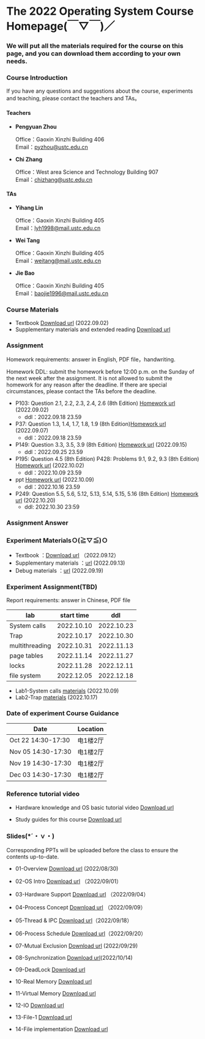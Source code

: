 #      The 2022 Operating System Course Homepage(￣▽￣)／
###    We will put all the materials required for the course on this page, and you can download them according to your own needs.

### Course Introduction

If you have any questions and suggestions about the course, experiments and teaching, please contact the teachers and TAs。

#### Teachers
- **Pengyuan Zhou** 
   
  Office：Gaoxin Xinzhi Building 406  
  Email：pyzhou@ustc.edu.cn

- **Chi Zhang**  
  
  Office：West area Science and Technology Building 907   
  Email：chizhang@ustc.edu.cn

#### TAs
- **Yihang Lin**  
  
  Office：Gaoxin Xinzhi Building 405  
  Email：lyh1998@mail.ustc.edu.cn 

- **Wei Tang**  
  
  Office：Gaoxin Xinzhi Building 405  
  Email：weitang@mail.ustc.edu.cn
  
- **Jie Bao**  
  
  Office：Gaoxin Xinzhi Building 405  
  Email：baojie1996@mail.ustc.edu.cn



### Course Materials


* Textbook  [Download url](https://rec.ustc.edu.cn/share/762b4f90-2a9d-11ed-930b-671135a6ff84)  (2022.09.02)
* Supplementary materials and extended reading  [Download url](https://rec.ustc.edu.cn/share/2520d480-2753-11ed-a521-2f5fcd9031e9) 

### Assignment
Homework requirements: answer in English, PDF file，handwriting.

Homework DDL: submit the homework before 12:00 p.m. on the Sunday of the next week after the assignment. It is not allowed to submit the homework for any reason after the deadline. If there are special circumstances, please contact the TAs before the deadline.

- P103: Question 2.1, 2.2, 2.3, 2.4, 2.6 (8th Edition) [Homework url](https://lyh02.top/Operating-System-2022/homework/1/) (2022.09.02)
  - ddl：2022.09.18 23.59 
- P37: Question 1.3, 1.4, 1.7, 1.8, 1.9 (8th Edition)[Homework url](https://lyh02.top/Operating-System-2022/homework/2/) (2022.09.07) 
  - ddl：2022.09.18 23.59 
- P149: Question 3.3, 3.5, 3.9 (8th Edition) [Homework url](https://lyh02.top/Operating-System-2022/homework/3/) (2022.09.15) 
  - ddl：2022.09.25 23.59 
- P195: Question 4.5 (8th Edition)   P428: Problems 9.1, 9.2, 9.3 (8th Edition) [Homework url](https://lyh02.top/Operating-System-2022/homework/4/) (2022.10.02) 
  - ddl：2022.10.09 23.59 
- ppt [Homework url](https://lyh02.top/Operating-System-2022/homework/5/) (2022.10.09) 
  - ddl：2022.10.16 23.59 
- P249: Question 5.5, 5.6, 5.12, 5.13, 5.14, 5.15, 5.16 (8th Edition) [Homework url](https://lyh02.top/Operating-System-2022/homework/6/) (2022.10.20)
	- ddl: 2022.10.30 23:59


### Assignment Answer


### Experiment MaterialsＯ(≧▽≦)Ｏ 
* Textbook ：[Download url](https://pan.baidu.com/s/1XV7qRyYJCEDuwbWd_HDj8A)  （2022.09.12）
* Supplementary materials ：[url](https://lyh02.top/Operating-System-2022/lab/0/) (2022.09.13) 
* Debug materials ：[url](https://lyh02.top/Operating-System-2022/lab/debug/) (2022.09.19) 




### Experiment Assignment(TBD)

Report requirements: answer in Chinese, PDF file

| lab            | start time | ddl        |
| -------------- | ---------- | ---------- |
| System calls    | 2022.10.10 | 2022.10.23 |
| Trap           | 2022.10.17 | 2022.10.30 |
| multithreading | 2022.10.31 | 2022.11.13 |
| page tables    | 2022.11.14 | 2022.11.27 |
| locks          | 2022.11.28 | 2022.12.11 |
| file system    | 2022.12.05 | 2022.12.18 |

- Lab1-System calls [materials](https://lyh02.top/Operating-System-2022/lab/Lab1/) (2022.10.09)
- Lab2-Trap   [materials](https://lyh02.top/Operating-System-2022/lab/Lab2/) (2022.10.17)

### Date of experiment Course Guidance 

| Date      | Location |
| ----------- | ----------- |
| Oct 22 14:30-17:30      | 电1楼2厅       |
| Nov 05 14:30-17:30   | 电1楼2厅        |
| Nov 19 14:30-17:30   | 电1楼2厅        |
| Dec 03 14:30-17:30   | 电1楼2厅        |

### Reference tutorial video

- Hardware knowledge and OS basic tutorial video [Download url](https://rec.ustc.edu.cn/share/6d8b28d0-2753-11ed-ad15-3b3a2798a624)

- Study guides for this course [Download url](https://rec.ustc.edu.cn/share/b70c6af0-2753-11ed-b01d-7bea9482e54e)

### Slides(*´・ｖ・)

Corresponding PPTs will be uploaded before the class to ensure the contents up-to-date.

- 01-Overview [Download url](https://pan.baidu.com/s/1LOrqqqiIyfI15ThURy7eUg) (2022/08/30)

- 02-OS Intro [Download url](https://pan.baidu.com/s/1bTZR1PIW1M6x5X8qenNFVg) （2022/09/01）

- 03-Hardware Support [Download url](https://pan.baidu.com/s/1Ye7q2JnOmkXf37QKup96rQ) （2022/09/04）

- 04-Process Concept [Download url](https://pan.baidu.com/s/1g8O84eZssJ41TeOg5u_t1w) （2022/09/09）

- 05-Thread & IPC [Download url](https://pan.baidu.com/s/1fW66Ga-42kzO4Z0O0VanZw)（2022/09/18）

- 06-Process Schedule [Download url](https://pan.baidu.com/s/1INdbChzqmarH1Y2ZFsG6Gg)（2022/09/20）

- 07-Mutual Exclusion [Download url](https://pan.baidu.com/s/1eR-3cKJjgRGrmLw1w0jKwA) (2022/09/29)

- 08-Synchronization [Download url](https://pan.baidu.com/s/1H5BoGRR89HjTCLXW99Opow)(2022/10/14)

- 09-DeadLock [Download url]()

- 10-Real Memory [Download url]()

- 11-Virtual Memory [Download url]()

- 12-IO [Download url]()

- 13-File-1 [Download url]()

- 14-File implementation [Download url]()
